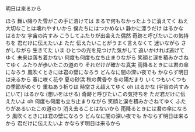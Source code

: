 明日は来るから

ほら 舞い降りた雪がこの手に溶けては
まるで何もなかったように消えてく
ねえ 大切なことは壊れやすいから
僕たちにはつかめない 静かに漂うだけ
はるかな はるかな 宇宙の片すみ
こうしてふたりが出会えた偶然
奇跡と呼びたいこの気持ちを 君だけに伝えたいよ
ただ 伝えたいことがうまく言えなくて
迷いながら さがしながら 生きてた
いま ひとつの光を見つけた気がして
追いかければ逃げてゆく 未来は落ち着かない
何度も何度も立ち止まりながら
笑顔と涙を積みかさねてゆく
ふたりが歩いたこの道のり それだけが確かな真実
雨降るときには君の傘になろう
風吹くときには君の壁になろう
どんなに闇の深い夜でも かならず明日は来るから
春に咲く花や 夏の砂浜
秋の黄昏や 冬の陽だまり
いくつもいくつもの季節がめぐり
重ねあう祈りは 時空さえ超えてゆく oh
はるかな (宇宙の片すみにいて)
はるかな (想いをはせる)
奇跡と呼びたいこの気持ちを ただ君だけに伝えたいよ oh
何度も何度も立ち止まりながら
笑顔と涙を積みかさねてゆく
ふたりがあるいたこの道のり 消え去ることはないから
雨降るときには君の傘になろう
風吹くときには君の壁になろう
どんなに闇の深い夜でも かならず明日は来るから
君だけに伝えたいよ かならず明日は来るから